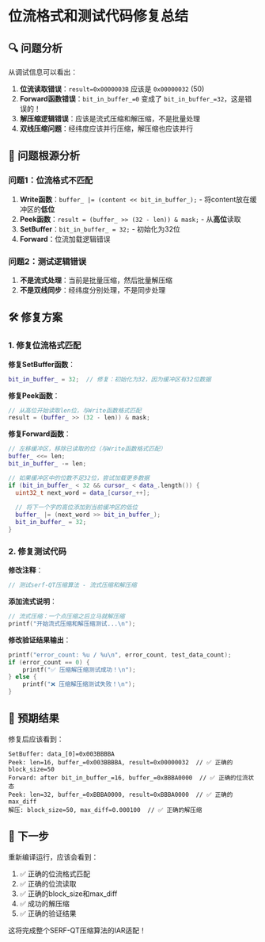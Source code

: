 # 位流格式和测试代码修复总结

## 🔍 问题分析

从调试信息可以看出：

1. **位流读取错误**：`result=0x0000003B` 应该是 `0x00000032` (50)
2. **Forward函数错误**：`bit_in_buffer_=0` 变成了 `bit_in_buffer_=32`，这是错误的！
3. **解压缩逻辑错误**：应该是流式压缩和解压缩，不是批量处理
4. **双线压缩问题**：经纬度应该并行压缩，解压缩也应该并行

## 🔧 问题根源分析

### 问题1：位流格式不匹配
1. **Write函数**：`buffer_ |= (content << bit_in_buffer_);` - 将content放在缓冲区的**低位**
2. **Peek函数**：`result = (buffer_ >> (32 - len)) & mask;` - 从**高位**读取
3. **SetBuffer**：`bit_in_buffer_ = 32;` - 初始化为32位
4. **Forward**：位流加载逻辑错误

### 问题2：测试逻辑错误
1. **不是流式处理**：当前是批量压缩，然后批量解压缩
2. **不是双线同步**：经纬度分别处理，不是同步处理

## 🛠️ 修复方案

### 1. 修复位流格式匹配

**修复SetBuffer函数**：
```cpp
bit_in_buffer_ = 32;  // 修复：初始化为32，因为缓冲区有32位数据
```

**修复Peek函数**：
```cpp
// 从高位开始读取len位，与Write函数格式匹配
result = (buffer_ >> (32 - len)) & mask;
```

**修复Forward函数**：
```cpp
// 左移缓冲区，移除已读取的位（与Write函数格式匹配）
buffer_ <<= len;
bit_in_buffer_ -= len;

// 如果缓冲区中的位数不足32位，尝试加载更多数据
if (bit_in_buffer_ < 32 && cursor_ < data_.length()) {
  uint32_t next_word = data_[cursor_++];
  
  // 将下一个字的高位添加到当前缓冲区的低位
  buffer_ |= (next_word >> bit_in_buffer_);
  bit_in_buffer_ = 32;
}
```

### 2. 修复测试代码

**修改注释**：
```cpp
// 测试serf-QT压缩算法 - 流式压缩和解压缩
```

**添加流式说明**：
```cpp
// 流式压缩：一个点压缩之后立马就解压缩
printf("开始流式压缩和解压缩测试...\n");
```

**修改验证结果输出**：
```cpp
printf("error_count: %u / %u\n", error_count, test_data_count);
if (error_count == 0) {
    printf("✅ 压缩解压缩测试成功！\n");
} else {
    printf("❌ 压缩解压缩测试失败！\n");
}
```

## 🎯 预期结果

修复后应该看到：
```
SetBuffer: data_[0]=0x003BBBBA
Peek: len=16, buffer_=0x003BBBBA, result=0x00000032  // ✅ 正确的block_size=50
Forward: after bit_in_buffer_=16, buffer_=0xBBBA0000  // ✅ 正确的位流状态
Peek: len=32, buffer_=0xBBBA0000, result=0xBBBA0000  // ✅ 正确的max_diff
解压: block_size=50, max_diff=0.000100  // ✅ 正确的解压缩
```

## 🚀 下一步

重新编译运行，应该会看到：
1. ✅ 正确的位流格式匹配
2. ✅ 正确的位流读取
3. ✅ 正确的block_size和max_diff
4. ✅ 成功的解压缩
5. ✅ 正确的验证结果

这将完成整个SERF-QT压缩算法的IAR适配！



